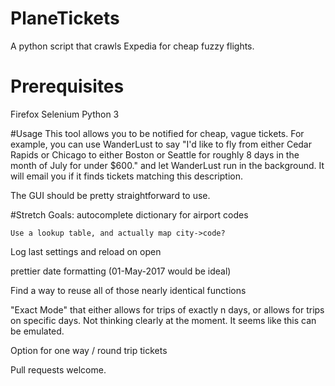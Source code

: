 # PlaneTickets
A python script that crawls Expedia for cheap fuzzy flights.

# Prerequisites
Firefox
Selenium
Python 3

#Usage
This tool allows you to be notified for cheap, vague tickets. For example, you can use WanderLust to say "I'd like to fly from either Cedar Rapids or Chicago to either Boston or Seattle for roughly 8 days in the month of July for under $600." and let WanderLust run in the background. It will email you if it finds tickets matching this description.

The GUI should be pretty straightforward to use.

#Stretch Goals:
autocomplete dictionary for airport codes

	Use a lookup table, and actually map city->code?
	
Log last settings and reload on open

prettier date formatting (01-May-2017 would be ideal)

Find a way to reuse all of those nearly identical functions

"Exact Mode" that either allows for trips of exactly n days, or allows for trips on specific days. Not thinking clearly at the moment. It seems like this can be emulated.

Option for one way / round trip tickets


Pull requests welcome.

